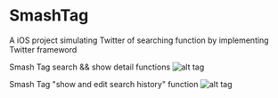 # SmashTag

A iOS project simulating Twitter of searching function by implementing Twitter frameword

Smash Tag search && show detail functions
![alt tag](https://cloud.githubusercontent.com/assets/10392539/18221785/571ac202-7139-11e6-80a5-792ed929300c.gif)

Smash Tag "show and edit search history" function
![alt tag](https://cloud.githubusercontent.com/assets/10392539/18221784/4dd22956-7139-11e6-8641-d1f518bf0b7c.gif)
